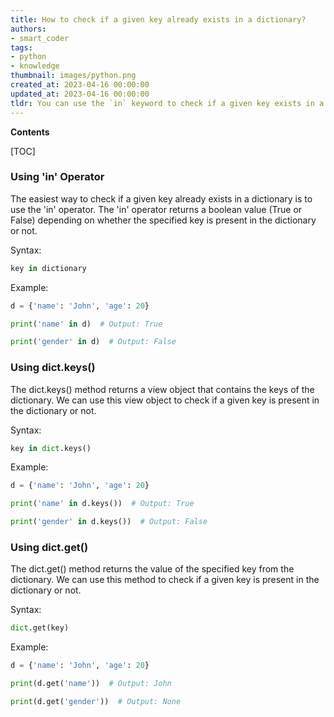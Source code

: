 ```yaml
---
title: How to check if a given key already exists in a dictionary? 
authors:
- smart_coder
tags:
- python
- knowledge
thumbnail: images/python.png
created_at: 2023-04-16 00:00:00
updated_at: 2023-04-16 00:00:00
tldr: You can use the `in` keyword to check if a given key exists in a dictionary in Python.
---
```


**Contents**

[TOC]

### Using 'in' Operator

The easiest way to check if a given key already exists in a dictionary is to use the 'in' operator. The 'in' operator returns a boolean value (True or False) depending on whether the specified key is present in the dictionary or not.

Syntax:
```python
key in dictionary
```

Example:
```python
d = {'name': 'John', 'age': 20}

print('name' in d)  # Output: True

print('gender' in d)  # Output: False
```

### Using dict.keys()

The dict.keys() method returns a view object that contains the keys of the dictionary. We can use this view object to check if a given key is present in the dictionary or not.

Syntax:
```Python
key in dict.keys()
```

Example:
```Python
d = {'name': 'John', 'age': 20}

print('name' in d.keys())  # Output: True

print('gender' in d.keys())  # Output: False
```

### Using dict.get()

The dict.get() method returns the value of the specified key from the dictionary. We can use this method to check if a given key is present in the dictionary or not.

Syntax:
```Python
dict.get(key)
```

Example:
```Python
d = {'name': 'John', 'age': 20}

print(d.get('name'))  # Output: John

print(d.get('gender'))  # Output: None
```
